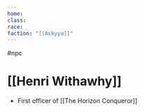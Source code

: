 ```yaml
---
home: 
class: 
race: 
faction: "[[Askyya]]"
---
```

#npc 

# [[Henri Withawhy]]

* First officer of [[The Horizon Conqueror]]